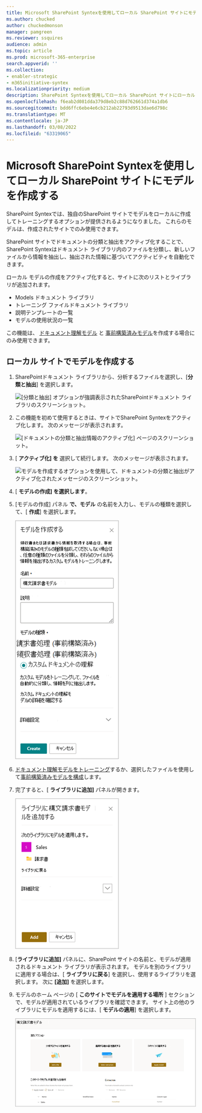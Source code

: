 ```yaml
---
title: Microsoft SharePoint Syntexを使用してローカル SharePoint サイトにモデルを作成する
ms.author: chucked
author: chuckedmonson
manager: pamgreen
ms.reviewer: ssquires
audience: admin
ms.topic: article
ms.prod: microsoft-365-enterprise
search.appverid: ''
ms.collection:
- enabler-strategic
- m365initiative-syntex
ms.localizationpriority: medium
description: SharePoint Syntexを使用してローカル SharePoint サイトにローカル モデルを作成する方法について説明します。
ms.openlocfilehash: f6eab2d081dda379d8eb2c88d762661d374a1db6
ms.sourcegitcommit: bdd6ffc6ebe4e6cb212ab22793d9513dae6d798c
ms.translationtype: MT
ms.contentlocale: ja-JP
ms.lasthandoff: 03/08/2022
ms.locfileid: "63319065"
---
```

# <a name="create-a-model-on-a-local-sharepoint-site-with-microsoft-sharepoint-syntex"></a>Microsoft SharePoint Syntexを使用してローカル SharePoint サイトにモデルを作成する

SharePoint Syntexでは、独自のSharePoint サイトでモデルをローカルに作成してトレーニングするオプションが提供されるようになりました。 これらのモデルは、作成されたサイトでのみ使用できます。 

SharePoint サイトでドキュメントの分類と抽出をアクティブ化することで、SharePoint Syntexはドキュメント ライブラリ内のファイルを分類し、新しいファイルから情報を抽出し、抽出された情報に基づいてアクティビティを自動化できます。

ローカル モデルの作成をアクティブ化すると、サイトに次のリストとライブラリが追加されます。

- Models ドキュメント ライブラリ
- トレーニング ファイルドキュメント ライブラリ
- 説明テンプレートの一覧
- モデルの使用状況の一覧

この機能は、 [ドキュメント理解モデル](apply-a-model.md) と [事前構築済みモデル](prebuilt-models.md)を作成する場合にのみ使用できます。 

## <a name="create-a-model-on-a-local-site"></a>ローカル サイトでモデルを作成する

1. SharePointドキュメント ライブラリから、分析するファイルを選択し、[**分類と抽出**] を選択します。

    ![[分類と抽出] オプションが強調表示されたSharePointドキュメント ライブラリのスクリーンショット。](../media/content-understanding/local-model-classify-and-extract-option.png) 

2. この機能を初めて使用するときは、サイトでSharePoint Syntexをアクティブ化します。 次のメッセージが表示されます。

    ![[ドキュメントの分類と抽出情報のアクティブ化] ページのスクリーンショット。](../media/content-understanding/local-model-first-run-activate-message.png) 

3. [ **アクティブ化] を** 選択して続行します。 次のメッセージが表示されます。

    ![モデルを作成するオプションを使用して、ドキュメントの分類と抽出がアクティブ化されたメッセージのスクリーンショット。](../media/content-understanding/local-model-activated-message.png) 

4. [ **モデルの作成] を選択します**。

5. [モデルの作成] パネル **で、モデル** の名前を入力し、モデルの種類を選択して、[ **作成**] を選択します。

    ![[モデルの作成] パネルのスクリーンショット。](../media/content-understanding/local-model-create-a-model.png) 

6. [ドキュメント理解モデルをトレーニング](apply-a-model.md)するか、選択したファイルを使用して[事前構築済みモデルを構成](prebuilt-models.md)します。

7. 完了すると、[ **ライブラリに追加]** パネルが開きます。

    ![適用されたサイトとライブラリを示す [ライブラリに追加] パネルのスクリーンショット。](../media/content-understanding/local-model-add-to-library-panel.png) 

8. [**ライブラリに追加]** パネルに、SharePoint サイトの名前と、モデルが適用されるドキュメント ライブラリが表示されます。 モデルを別のライブラリに適用する場合は、[ **ライブラリに戻る**] を選択し、使用するライブラリを選択します。 次に **[追加]** を選択します。

9. モデルのホーム ページの [ **このサイトでモデルを適用する場所** ] セクションで、モデルが適用されているライブラリを確認できます。 サイト上の他のライブラリにモデルを適用するには、[ **モデルの適用**] を選択します。 

    ![[サイト上でモデルが適用される場所] セクションを示すモデル ホーム ページのスクリーンショット。](../media/content-understanding/local-model-home-page.png) 

